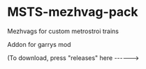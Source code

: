 # MSTS-mezhvag-pack
Mezhvags for custom metrostroi trains

Addon for garrys mod

(To download, press "releases" here ------>
